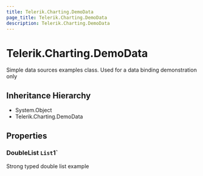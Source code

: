 ```yaml
---
title: Telerik.Charting.DemoData
page_title: Telerik.Charting.DemoData
description: Telerik.Charting.DemoData
---
```


# Telerik.Charting.DemoData

Simple data sources examples class. Used for a data binding demonstration only

## Inheritance Hierarchy

* System.Object
* Telerik.Charting.DemoData

## Properties

###  DoubleList `List`1`

Strong typed double list example

